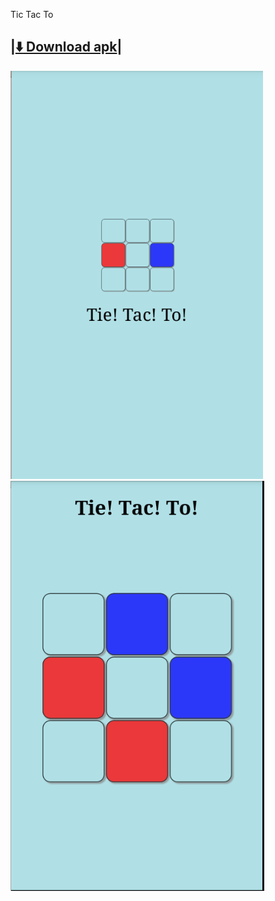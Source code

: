 Tic Tac To

|[:arrow_down: Download apk](https://github.com/rajeshmule/Tie-Tac-To/blob/master/bin/Tie-Tac-To.apk?raw=true)|
--------------------------------------------------------------------------------------------------------------

![alt tag](https://github.com/rajeshmule/Tie-Tac-To/blob/master/assets/tie1.png)
![alt tag](https://github.com/rajeshmule/Tie-Tac-To/blob/master/assets/tie2.png)
